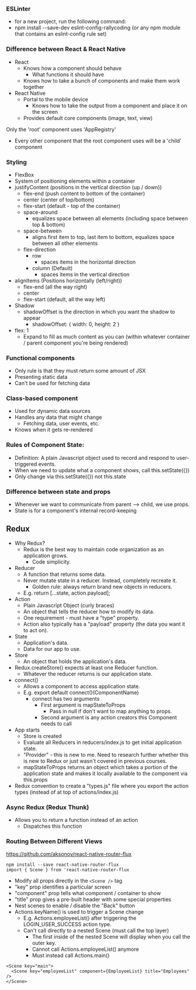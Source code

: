 ### ESLinter
  - for a new project, run the following command:
  - npm install --save-dev eslint-config-rallycoding (or any npm module that contains an eslint-config rule set)

### Difference between React & React Native
  - React
    - Knows how a component should behave
      - What functions it should have
    - Knows how to take a bunch of components and make them work together
  - React Native
    - Portal to the mobile device
      - Knows how to take the output from a component and place it on the screen
    - Provides default core components (image, text, view)

Only the 'root' component uses 'AppRegistry'
 - Every other component that the root component uses will be a 'child' component

### Styling
 - FlexBox
  - System of positioning elements within a container
  - justifyContent (positions in the vertical direction (up / down))
    - flex-end (push content to bottom of the container)
    - center (center of top/bottom)
    - flex-start (default - top of the container)
    - space-around
      - equalizes space between all elements (including space between top & bottom)
    - space-between
      - aligns first item to top, last item to bottom, equalizes space between all other elements
    - flex-direction
      - row
        - spaces items in the horizontal direction
      - column (Default)
        - spaces items in the vertical direction
  - alignItems (Positions horizontally (left/right))
    - flex-end (all the way right)
    - center
    - flex-start (default, all the way left)
  - Shadow
    - shadowOffset is the direction in which you want the shadow to appear
      - shadowOffset: { width: 0, height: 2 }
  - flex: 1
    - Expand to fill as much content as you can (within whatever container / parent component you're being rendered)

### Functional components
  - Only rule is that they must return some amount of JSX
  - Presenting static data
  - Can't be used for fetching data

### Class-based component
  - Used for dynamic data sources
  - Handles any data that might change
    - Fetching data, user events, etc.
  - Knows when it gets re-rendered

### Rules of Component State:
  - Definition: A plain Javascript object used to record and respond to user-triggered events.
  - When we need to update what a component shows, call this.setState({})
  - Only change via this.setState({}) not this.state

### Difference between state and props
  - Whenever we want to communicate from parent --> child, we use props.
  - State is for a component's internal record-keeping

## Redux
  - Why Redux?
    - Redux is the best way to maintain code organization as an application grows.
      - Code simplicity.
  - Reducer
    - A function that returns some data.
    - Never mutate state in a reducer. Instead, completely recreate it.
      - Golden rule: always return brand new objects in reducers.
    - E.g. return [...state, action.payload];
  - Action
    - Plain Javascript Object (curly braces)
    - An object that tells the reducer how to modify its data.
    - One requirement - must have a "type" property.
    - Action also typically has a "payload" property (the data you want it to act on).
  - State
    - Application's data.
    - Data for our app to use.
  - Store
    - An object that holds the application's data.
  - Redux.createStore() expects at least one Reducer function.
    - Whatever the reducer returns is our application state.
  - connect()
    - Allows a component to access application state.
    - E.g. export default connect()(ComponentName)
      - connect has two arguments
        - First argument is mapStateToProps
          - Pass in null if don't want to map anything to props.
        - Second argument is any action creators this Component needs to call
  - App starts
    - Store is created
    - Evaluate all Reducers in reducers/index.js to get initial application state.
    - "Provider" - this is new to me. Need to research further whether this is new to Redux or just wasn't covered in previous courses.
    - mapStateToProps returns an object which takes a portion of the application state and makes it locally available to the component via this.props
  - Redux convention to create a "types.js" file where you export the action types (instead of at top of actions/index.js)

### Async Redux (Redux Thunk)
  - Allows you to return a function instead of an action
    - Dispatches this function

### Routing Between Different Views
https://github.com/aksonov/react-native-router-flux
```
npm install --save react-native-router-flux
import { Scene } from 'react-native-router-flux
```
  - Modify all props directly in the ```<Scene />``` tag
  - "key" prop identifies a particular screen
  - "component" prop tells what component / container to show
  - "title" prop gives a pre-built header with some special properties
  - Nest scenes to enable / disable the "Back" button
  - Actions.keyName() is used to trigger a Scene change
    - E.g. Actions.employeeList() after triggering the LOGIN_USER_SUCCESS action type.
    - Can't call directly to a nested Scene (must call the top layer)
      - The first <Scene /> inside of the nested Scene will display when you call the outer key.
      - Cannot call Actions.employeeList() anymore
      - Must instead call Actions.main()
```
<Scene key="main">
  <Scene key="employeeList" component={EmployeeList} title="Employees" />
</Scene>
```
